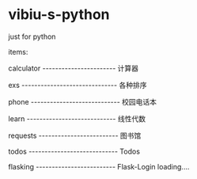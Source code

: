 # vibiu-s-python
just for python 

items:

calculator ----------------------- 计算器

exs ------------------------------ 各种排序

phone ---------------------------- 校园电话本

learn ---------------------------- 线性代数

requests ------------------------- 图书馆

todos ---------------------------- Todos

flasking ------------------------- Flask-Login
loading....
